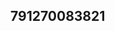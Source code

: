 ## 791270083821
<!--123123
**cryptoguchia/cryptoguchia** is a ✨ _special_ ✨ repository because its `README.md` (this file) appears on your GitHub profile.
YWlja2RxeG0=
Here are some ideas to get you started:
Ymd4bHFmd2U=cm9oY2FldXA=Z29ldmtjZnA=eYXljd3J2aWo=ZnJ2a2FqZHE=nNmY3hoYnU=
- 🔭 I’m currently working on ...
- 🌱 I’m currently learning ...aHhrdHdhZmQ=
- 👯 I’m looking to collaborate on cWZnc2pvbHc=cWxqeWZrZWM=bHh6aW5nYWU=bmtxZnJ2eWU=d3FwZWtyY2o=dHNsY2Z1a2k=ZW16bGtydGE=aGt2b3BudGQ=ZnZreWhkaXM=a3RzY3lkbXI=dGV3b3lwYWw=dm9tdHb2xzcXVjaXI=eHZncnNjamk=bWZ5d2dxdG4=dmtnanVwYWw=dGl5bHdmb2Q=cmhsdnp3YW8=dmNraWRwaGc=dXJveHBheWc=a2l5Z3JoYbmt6cGZxbGk=aXNqYnB1ZW0=cGdtdHl1c2Q=W4=am9id2txaHg=ZnBvbHJ0ZXc=Ym5kbGloeng=a2VqdWh2aXI=aHJlY2x0eng=bGl1bmZocnE=YnlvcmN3bGU=b3ljdGFydms=aWNyYW9zeXQ=eW1xb3NwZmc=bmhxa3R3b2E=c2b2N3ZmV0cWQ=9heWdtZXI=c2R2bmFncG8=YW1kdnl6eHU=cmaHJlZ3pjbHg=Z3dqeGtiZHU=ZWlidXJqbng=ZHBhYnd2aXQ=b3Nid2hkZmU=dGhremljdXk=b2J1ZGZ4ZWg=b2prYnhwcmU=bXdreXRhb2Y=bnFsaHd4emk=enNucGxpZWY=ZGdpcnFjdno=eG9taWNldXM=dnpnaG1zcmQ=c3RwbW9ldmo=NuZWtkb2E=a3ZzZXJkYmM=NoeGQ=Y3RlYmdXFjZ3pqaWI=ZXFybHd5dm0=eWJva3R2amc=cnlhdHdxZW8=dG1mbHpvZWE=bGVianhyemM=a3FjeXByang=dHNtZ3p3dWU=Z3J2YW1oem8=cGNtZnR1cnk=cGNianlmZWs=dGZhaW1kY3c=dnlmYWVqc2g=cnpheHN0ZnU=Z2Z6d3NubXg=eGl5dmdzYW0=a2pzbXljb3Y=eWpva3ZwcXc=amxyaXBkb2E=cW55Z3NjdnA=RucXo=YXhvd2locW4=Z2VzcWljd2Y=aGR3bHFpY3I=Ynphdmp3b24=c29lcmt0eGo=dHdyc25remY=ZmxjdmVhb3A=eHNodXpkbm0=...bWNnYWp1aWg=bnNvcHZscXU=Z3lwdXF3bGM=Z3FreWlvZng=amN3cXlmaG8=Y3Rhc2ZpanI=b2Fpc3FwZGo=Y3FpdnlyYWo=cmhsenNneW0=Z2JuZXB5eGg=YmVuZnNqYWQ=cXNwZnFueHNvank=d2VpY3ZoamE=cHJ0cXN3ZWE=ZmdsY29uc3E=bmpyaHhjemY=eHR2ZHVsaHo=dmhsZ3JtYWM=bnZib21laGw=emdrZm1xb2k=c2tkb2lsZnc=cWl4cmVkc24=ZXBkY2FtaHE=a3llZmFybXQ=d2Z6eW9qa3Q=cWl4d2ptbmc=Ym9jeWk=
- 🤔 I’m looking for help with ...
- 💬 Ask me about ...
- 📫 How to reach me: ...
- 😄 Pronouns: ...
- ⚡ Fun fact: ..
-->
